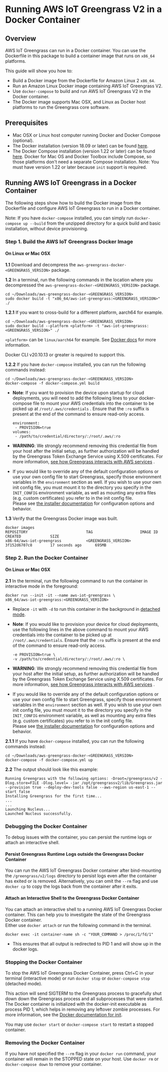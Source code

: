 
# Running AWS IoT Greengrass V2 in a Docker Container  
## Overview  
AWS IoT Greengrass can run in a Docker container. You can use the Dockerfile in this package to build a container image that runs on `x86_64` platforms.   
  
This guide will show you how to:  
 * Build a Docker image from the Dockerfile for Amazon Linux 2 `x86_64`.  
 * Run an Amazon Linux Docker image containing AWS IoT Greengrass V2.
 * Use `docker-compose` to build and run AWS IoT Greengrass V2 in the Docker container.  
 * The Docker image supports Mac OSX, and Linux as Docker host platforms to run the Greengrass core software.  
  
## Prerequisites  
* Mac OSX or Linux host computer running Docker and Docker Compose (optional).  
 * The Docker installation (version 18.09 or later) can be found [here](https://docs.docker.com/install/ ).
 * The Docker Compose installation (version 1.22 or later) can be found [here]( https://docs.docker.com/compose/install/).
   Docker for Mac OS and Docker Toolbox include Compose, so those platforms don't need a separate Compose installation. Note: You must have version 1.22 or later because `init` support is required.  
  
## Running AWS IoT Greengrass in a Docker Container  
The following steps show how to build the Docker image from the Dockerfile and configure AWS IoT Greengrass to run in a Docker container.  
  
Note: If you have `docker-compose` installed, you can simply run `docker-compose up --build` from the unzipped directory for a quick build and basic installation, without device provisioning.   
  
### Step 1. Build the AWS IoT Greengrass Docker Image  
#### On Linux or Mac OSX  
  
**1.1** Download and decompress the `aws-greengrass-docker-<GREENGRASS_VERSION>` package.
  
**1.2** In a terminal, run the following commands in the location where you decompressed the `aws-greengrass-docker-<GREENGRASS_VERSION>` package.
```  
cd ~/Downloads/aws-greengrass-docker-<GREENGRASS_VERSION>
sudo docker build -t "x86_64/aws-iot-greengrass:<GREENGRASS_VERSION>" ./
```

**1.2.1** If you want to cross-build for a different platform, aarch64 for example.
```
cd ~/Downloads/aws-greengrass-docker-<GREENGRASS_VERSION>
sudo docker build --platform <platform> -t "aws-iot-greengrasss:<GREENGRASS_VERSION>" ./
```

`<platform>` can be `linux/aarch64` for example. See [Docker docs](https://docs.docker.com/build/building/multi-platform/#building-multi-platform-images) for more information.

Docker CLI v20.10.13 or greater is required to support this.
  
**1.2.2** If you have `docker-compose` installed, you can run the following commands instead:  
```
cd ~/Downloads/aws-greengrass-docker-<GREENGRASS_VERSION>
docker-compose -f docker-compose.yml build        
 ```
     
 * **Note**: If you want to provision the device upon startup for cloud deployments, you will need to add the following lines to your docker-compose file to mount your AWS credentials into the container to be picked up at `/root/.aws/credentials` . Ensure that the `:ro` suffix is present at the end of the command to ensure read-only access.  
  
	```
	environment:  
	 - PROVISION=true
	volumes:  
	 - /path/to/credential/directory/:/root/.aws/:ro
	 ```
  
* **WARNING**: We strongly recommend removing this credential file from your host after the initial setup, as further authorization will be handled by the Greengrass Token Exchange Service using X.509 certificates. For more information, [see how Greengrass interacts with AWS services](
https://docs.aws.amazon.com/greengrass/v2/developerguide/interact-with-aws-services.html ) .
  
* If you would like to override any of the default configuration options or use your own config file to start Greengrass, specify those environment variables in the `environment` section as well. If you wish to use your own init config file, you must mount it to the directory you specify in the `INIT_CONFIG` environment variable, as well as mounting any extra files (e.g. custom certificates) you refer to in the init config file.  
Please see [the installer documentation](https://docs.aws.amazon.com/greengrass/v2/developerguide/configure-installer.html ) for configuration options and behavior. 

  
**1.3**  Verify that the Greengrass Docker image was built.  
```  
docker images  
REPOSITORY                          TAG                 	IMAGE ID            CREATED             SIZE
x86-64/aws-iot-greengrass           <GREENGRASS_VERSION>	3f152d6707c8        17 seconds ago      695MB
```  
  
### Step 2. Run the Docker Container  
#### On Linux or Mac OSX  

**2.1** In the terminal, run the following command to run the container in interactive mode in the foreground:  
  
```
docker run --init -it --name aws-iot-greengrass \  
x86_64/aws-iot-greengrass:<GREENGRASS_VERSION>
```
* Replace `-it` with `-d`  to run this container in the background in [detached mode](https://docs.docker.com/engine/reference/run/#detached-vs-foreground).
* **Note**: If you would like to provision your device for cloud deployments, use the following lines in the above command to mount your AWS credentials into the container to be picked up at `/root/.aws/credentials`. Ensure that the `:ro` suffix is present at the end of the command to ensure read-only access.  

	```  
	-e PROVISION=true \  
	-v /path/to/credential/directory/:/root/.aws/:ro \  
	``` 
* **WARNING**: We strongly recommend removing this credential file from your host after the initial setup, as further authorization will be handled by the Greengrass Token Exchange Service using X.509 certificates. For more information, [see how Greengrass interacts with AWS services](
https://docs.aws.amazon.com/greengrass/v2/developerguide/interact-with-aws-services.html ) . 
  
* If you would like to override any of the default configuration options or use your own config file to start Greengrass, specify those environment variables in the `environment` section as well. If you wish to use your own init config file, you must mount it to the directory you specify in the `INIT_CONFIG` environment variable, as well as mounting any extra files (e.g. custom certificates) you refer to in the init config file.  
Please see [the installer documentation](https://docs.aws.amazon.com/greengrass/v2/developerguide/configure-installer.html ) for configuration options and behavior. 
  
  
**2.1.1**  If you have `docker-compose` installed, you can run the following commands instead:  
```  
cd ~/Downloads/aws-greengrass-docker-<GREENGRASS_VERSION>
docker-compose -f docker-compose.yml up  
```  
  
**2.2** The output should look like this example:  
```  
Running Greengrass with the following options: -Droot=/greengrass/v2 -Dlog.store=FILE -Dlog.level= -jar /opt/greengrassv2/lib/Greengrass.jar --provision true --deploy-dev-tools false --aws-region us-east-1 --start false  
Installing Greengrass for the first time...  
...  
...  
Launching Nucleus...  
Launched Nucleus successfully.  
```  
  
### Debugging the Docker Container  
To debug issues with the container, you can persist the runtime logs or attach an interactive shell.  
  
#### Persist Greengrass Runtime Logs outside the Greengrass Docker Container  
You can run the AWS IoT Greengrass Docker container after bind-mounting the `/greengrass/v2/logs` directory to persist logs even after the container has exited or is removed. Alternatively, you can omit the `--rm` flag and use `docker cp` to copy the logs back from the container after it exits.  
  
  
#### Attach an Interactive Shell to the Greengrass Docker Container  
You can attach an interactive shell to a running AWS IoT Greengrass Docker container. This can help you to investigate the state of the Greengrass Docker container.  
Either use `docker attach` or run the following command in the terminal.  
```  
docker exec -it container-name sh -c "YOUR_COMMAND > /proc/1/fd/1"  
```  
  * This ensures that all output is redirected to PID 1 and will show up in the docker logs.
  
### Stopping the Docker Container  
To stop the AWS IoT Greengrass Docker Container, press Ctrl+C in your terminal (interactive mode) or run `docker stop` or `docker-compose stop` (detached mode). 
  
This action will send SIGTERM to the Greengrass process to gracefully shut down down the Greengrass process and all subprocesses that were started. The Docker container is initialized with the docker-init executable as process PID 1, which helps in removing any leftover zombie processes. For more information, see the [Docker documentation for init](https://docs.docker.com/engine/reference/run/#specify-an-init-process).

You may use `docker start` or `docker-compose start` to restart a stopped container.

### Removing the Docker Container

If you have not specified the `--rm` flag in your `docker run` command, your container will remain in the STOPPED state on your host. Use `docker rm` or `docker-compose down` to remove your container.
